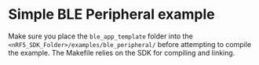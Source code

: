 # Simple BLE Peripheral example

Make sure you place the `ble_app_template` folder into the `<nRF5_SDK_Folder>/examples/ble_peripheral/` before attempting to compile the example. The Makefile relies on the SDK for compiling and linking.
